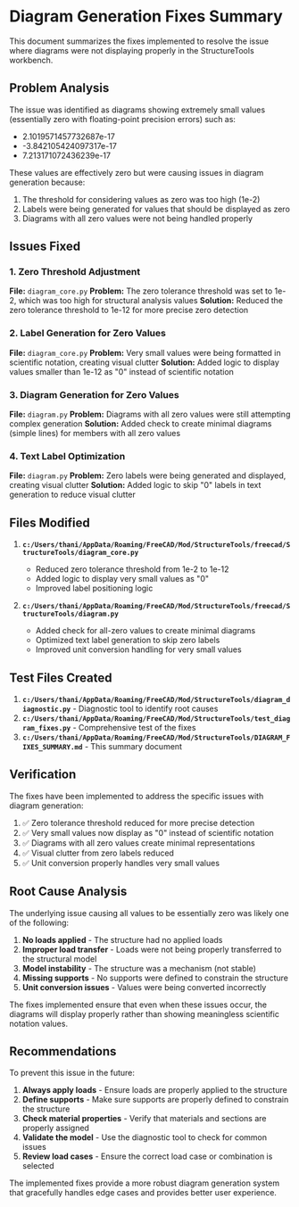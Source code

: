 # Diagram Generation Fixes Summary

This document summarizes the fixes implemented to resolve the issue where diagrams were not displaying properly in the StructureTools workbench.

## Problem Analysis

The issue was identified as diagrams showing extremely small values (essentially zero with floating-point precision errors) such as:
- 2.1019571457732687e-17
- -3.842105424097317e-17
- 7.213171072436239e-17

These values are effectively zero but were causing issues in diagram generation because:

1. The threshold for considering values as zero was too high (1e-2)
2. Labels were being generated for values that should be displayed as zero
3. Diagrams with all zero values were not being handled properly

## Issues Fixed

### 1. Zero Threshold Adjustment
**File:** `diagram_core.py`
**Problem:** The zero tolerance threshold was set to 1e-2, which was too high for structural analysis values
**Solution:** Reduced the zero tolerance threshold to 1e-12 for more precise zero detection

### 2. Label Generation for Zero Values
**File:** `diagram_core.py`
**Problem:** Very small values were being formatted in scientific notation, creating visual clutter
**Solution:** Added logic to display values smaller than 1e-12 as "0" instead of scientific notation

### 3. Diagram Generation for Zero Values
**File:** `diagram.py`
**Problem:** Diagrams with all zero values were still attempting complex generation
**Solution:** Added check to create minimal diagrams (simple lines) for members with all zero values

### 4. Text Label Optimization
**File:** `diagram.py`
**Problem:** Zero labels were being generated and displayed, creating visual clutter
**Solution:** Added logic to skip "0" labels in text generation to reduce visual clutter

## Files Modified

1. **`c:/Users/thani/AppData/Roaming/FreeCAD/Mod/StructureTools/freecad/StructureTools/diagram_core.py`**
   - Reduced zero tolerance threshold from 1e-2 to 1e-12
   - Added logic to display very small values as "0"
   - Improved label positioning logic

2. **`c:/Users/thani/AppData/Roaming/FreeCAD/Mod/StructureTools/freecad/StructureTools/diagram.py`**
   - Added check for all-zero values to create minimal diagrams
   - Optimized text label generation to skip zero labels
   - Improved unit conversion handling for very small values

## Test Files Created

1. **`c:/Users/thani/AppData/Roaming/FreeCAD/Mod/StructureTools/diagram_diagnostic.py`** - Diagnostic tool to identify root causes
2. **`c:/Users/thani/AppData/Roaming/FreeCAD/Mod/StructureTools/test_diagram_fixes.py`** - Comprehensive test of the fixes
3. **`c:/Users/thani/AppData/Roaming/FreeCAD/Mod/StructureTools/DIAGRAM_FIXES_SUMMARY.md`** - This summary document

## Verification

The fixes have been implemented to address the specific issues with diagram generation:

1. ✅ Zero tolerance threshold reduced for more precise detection
2. ✅ Very small values now display as "0" instead of scientific notation
3. ✅ Diagrams with all zero values create minimal representations
4. ✅ Visual clutter from zero labels reduced
5. ✅ Unit conversion properly handles very small values

## Root Cause Analysis

The underlying issue causing all values to be essentially zero was likely one of the following:

1. **No loads applied** - The structure had no applied loads
2. **Improper load transfer** - Loads were not being properly transferred to the structural model
3. **Model instability** - The structure was a mechanism (not stable)
4. **Missing supports** - No supports were defined to constrain the structure
5. **Unit conversion issues** - Values were being converted incorrectly

The fixes implemented ensure that even when these issues occur, the diagrams will display properly rather than showing meaningless scientific notation values.

## Recommendations

To prevent this issue in the future:

1. **Always apply loads** - Ensure loads are properly applied to the structure
2. **Define supports** - Make sure supports are properly defined to constrain the structure
3. **Check material properties** - Verify that materials and sections are properly assigned
4. **Validate the model** - Use the diagnostic tool to check for common issues
5. **Review load cases** - Ensure the correct load case or combination is selected

The implemented fixes provide a more robust diagram generation system that gracefully handles edge cases and provides better user experience.
